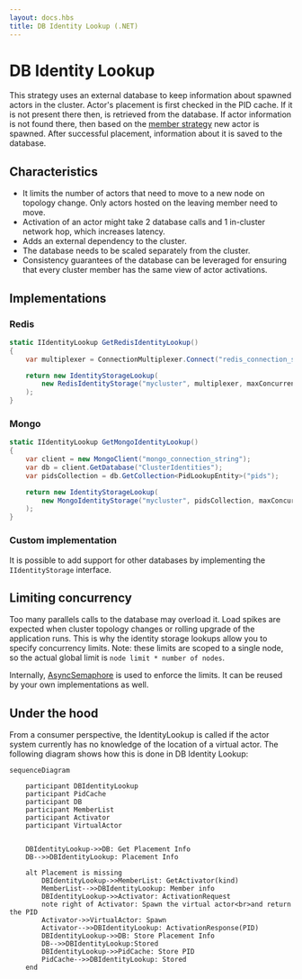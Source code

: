 ```yaml
---
layout: docs.hbs
title: DB Identity Lookup (.NET)
---
```


# DB Identity Lookup

This strategy uses an external database to keep information about spawned actors in the cluster. Actor's placement is first checked in the PID cache. If it is not present there then, is retrieved from the database. If actor information is not found there, then based on the [member strategy](member-strategies.md) new actor is spawned. After successful placement, information about it is saved to the database.

## Characteristics

* It limits the number of actors that need to move to a new node on topology change. Only actors hosted on the leaving member need to move.
* Activation of an actor might take 2 database calls and 1 in-cluster network hop, which increases latency.
* Adds an external dependency to the cluster.
* The database needs to be scaled separately from the cluster.
* Consistency guarantees of the database can be leveraged for ensuring that every cluster member has the same view of actor activations.

## Implementations

### Redis

```csharp
static IIdentityLookup GetRedisIdentityLookup()
{
    var multiplexer = ConnectionMultiplexer.Connect("redis_connection_string");

    return new IdentityStorageLookup(
        new RedisIdentityStorage("mycluster", multiplexer, maxConcurrency: 50)
    );
}
```

### Mongo

```csharp
static IIdentityLookup GetMongoIdentityLookup()
{
    var client = new MongoClient("mongo_connection_string");
    var db = client.GetDatabase("ClusterIdentities");
    var pidsCollection = db.GetCollection<PidLookupEntity>("pids");

    return new IdentityStorageLookup(
        new MongoIdentityStorage("mycluster", pidsCollection, maxConcurrency: 50)
    );
}
```

### Custom implementation

It is possible to add support for other databases by implementing the `IIdentityStorage` interface.

## Limiting concurrency

Too many parallels calls to the database may overload it. Load spikes are expected when cluster topology changes or rolling upgrade of the application runs. This is why the identity storage lookups allow you to specify concurrency limits. Note: these limits are scoped to a single node, so the actual global limit  is `node limit * number of nodes`.

Internally, [AsyncSemaphore](https://github.com/asynkron/protoactor-dotnet/blob/dev/src/Proto.Actor/Utils/AsyncSemaphore.cs#L12) is used to enforce the limits. It can be reused by your own implementations as well.

## Under the hood

From a consumer perspective, the IdentityLookup is called if the actor system currently has no knowledge of the location of a virtual actor. The following diagram shows how this is done in DB Identity Lookup:

```mermaid
sequenceDiagram

    participant DBIdentityLookup
    participant PidCache
    participant DB
    participant MemberList
    participant Activator
    participant VirtualActor


    DBIdentityLookup->>DB: Get Placement Info
    DB-->>DBIdentityLookup: Placement Info

    alt Placement is missing
        DBIdentityLookup->>MemberList: GetActivator(kind)
        MemberList-->>DBIdentityLookup: Member info
        DBIdentityLookup->>Activator: ActivationRequest
        note right of Activator: Spawn the virtual actor<br>and return the PID
        Activator->>VirtualActor: Spawn
        Activator-->>DBIdentityLookup: ActivationResponse(PID)
        DBIdentityLookup->>DB: Store Placement Info
        DB-->>DBIdentityLookup:Stored
        DBIdentityLookup->>PidCache: Store PID
        PidCache-->>DBIdentityLookup: Stored
    end


```




